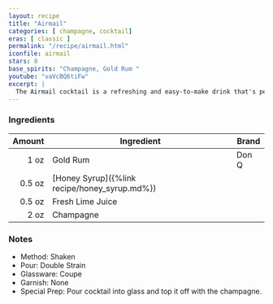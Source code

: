 ```yaml
---
layout: recipe
title: "Airmail"
categories: [ champagne, cocktail]
eras: [ classic ]
permalink: "/recipe/airmail.html"
iconfile: airmail
stars: 0
base_spirits: "Champagne, Gold Rum "
youtube: "vaVcBQ6tiFw"
excerpt: |
  The Airmail cocktail is a refreshing and easy-to-make drink that's perfect for a warm day or a celebratory occasion. It's a classic cocktail that has been around since the 1940s, and it's still popular today.
---
```


### Ingredients

| Amount | Ingredient                                    | Brand |
| -----: | --------------------------------------------- | ----- |
|   1 oz | Gold Rum                                      | Don Q |
| 0.5 oz | [Honey Syrup]({%link recipe/honey_syrup.md%}) |       |
| 0.5 oz | Fresh Lime Juice                              |       |
|   2 oz | Champagne                                     |       |

### Notes

- Method: Shaken
- Pour: Double Strain
- Glassware: Coupe
- Garnish: None
- Special Prep: Pour cocktail into glass and top it off with the champagne.
